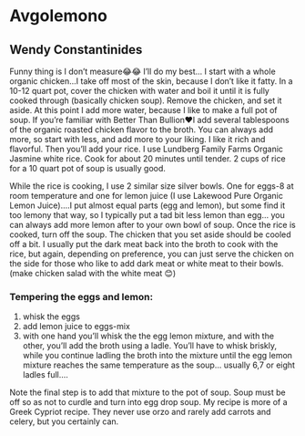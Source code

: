 # Avgolemono

## Wendy Constantinides

Funny thing is I don’t measure😂😂 I’ll do my best...
I start with a whole organic chicken...I take off most of the skin, because I don’t like it fatty. In a 10-12 quart pot, cover the chicken with water and boil it until it is fully cooked through (basically chicken soup). Remove the chicken, and set it aside. At this point I add more water, because I like to make a full pot of soup. If you’re familiar with Better Than Bullion♥️I add several tablespoons of the organic roasted chicken flavor to the broth. You can always add more, so start with less, and add more to your liking. I like it rich and flavorful. Then you’ll add your rice. I use Lundberg Family Farms Organic Jasmine white rice. Cook for about 20 minutes until tender. 2 cups of rice for a 10 quart pot of soup is usually good.

While the rice is cooking, I use 2 similar size silver bowls. One for eggs-8 at room temperature and one for lemon juice (I use Lakewood Pure Organic Lemon Juice)....I put almost equal parts (egg and lemon), but some find it too lemony that way, so I typically put a tad bit less lemon than egg... you can always add more lemon after to your own bowl of soup.
Once the rice is cooked, turn off the soup. The chicken that you set aside should be cooled off a bit. I usually put the dark meat back into the broth to cook with the rice, but again, depending on preference, you can just serve the chicken on the side for those who like to add dark meat or white meat to their bowls.(make chicken salad with the white meat 😊)

### Tempering the eggs and lemon:

1. whisk the eggs
2. add lemon juice to eggs-mix
3. with one hand you’ll whisk the the egg lemon mixture, and with the other, you’ll add the broth using a ladle. You’ll have to whisk briskly, while you continue ladling the broth into the mixture until the egg lemon mixture reaches the same temperature as the soup... usually 6,7 or eight ladles full....

Note the final step is to add that mixture to the pot of soup.
Soup must be off so as not to curdle and turn into egg drop soup.
My recipe is more of a Greek Cypriot recipe. They never use orzo and rarely add carrots and celery, but you certainly can.
